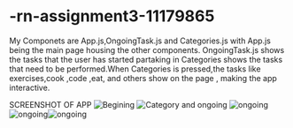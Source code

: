 # -rn-assignment3-11179865

My Componets are App.js,OngoingTask.js and Categories.js with App.js being the main page housing the other components.
OngoingTask.js shows the tasks that the user has started partaking in
Categories shows the tasks that need to be performed.When Categories is pressed,the tasks like exercises,cook ,code ,eat, and others show on the page ,
making the app interactive.

SCREENSHOT OF APP
![Begining](Screenshot_1717112789.png) ![Category and ongoing](Screenshot_1717112806.png) ![ongoing](Screenshot_1717112814.png) ![ongoing](Screenshot_1717112820.png)![ongoing](Screenshot_1717112826.png)
